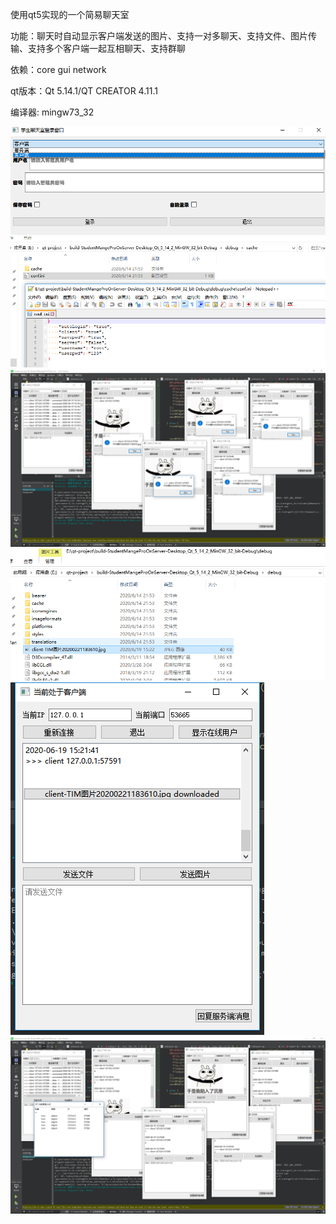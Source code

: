 使用qt5实现的一个简易聊天室

功能：聊天时自动显示客户端发送的图片、支持一对多聊天、支持文件、图片传输、支持多个客户端一起互相聊天、支持群聊

依赖：core gui network

qt版本：Qt 5.14.1/QT CREATOR 4.11.1

编译器: mingw73_32


![](https://github.com/SorryMyLife/ChatRoomForQT5/blob/master/images/t1.png)
![](https://github.com/SorryMyLife/ChatRoomForQT5/blob/master/images/t2.png)
![](https://github.com/SorryMyLife/ChatRoomForQT5/blob/master/images/t3.png)
![](https://github.com/SorryMyLife/ChatRoomForQT5/blob/master/images/t4.png)
![](https://github.com/SorryMyLife/ChatRoomForQT5/blob/master/images/t5.png)
![](https://github.com/SorryMyLife/ChatRoomForQT5/blob/master/images/t6.png)
